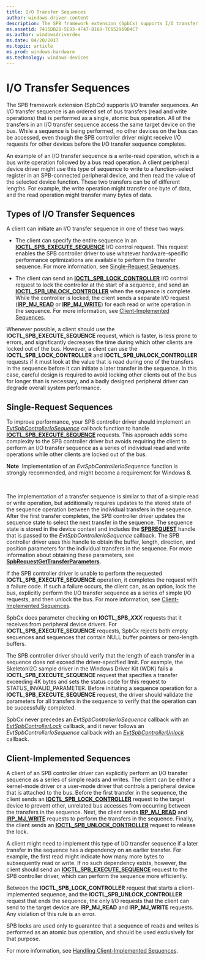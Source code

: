 ```yaml
---
title: I/O Transfer Sequences
author: windows-driver-content
description: The SPB framework extension (SpbCx) supports I/O transfer sequences.
ms.assetid: 7415DB28-5E93-4F47-B169-7C652969D4C7
ms.author: windowsdriverdev
ms.date: 04/20/2017
ms.topic: article
ms.prod: windows-hardware
ms.technology: windows-devices
---
```


# I/O Transfer Sequences


The SPB framework extension (SpbCx) supports I/O transfer sequences. An I/O transfer sequence is an ordered set of bus transfers (read and write operations) that is performed as a single, atomic bus operation. All of the transfers in an I/O transfer sequence access the same target device on the bus. While a sequence is being performed, no other devices on the bus can be accessed, even though the SPB controller driver might receive I/O requests for other devices before the I/O transfer sequence completes.

An example of an I/O transfer sequence is a write-read operation, which is a bus write operation followed by a bus read operation. A client peripheral device driver might use this type of sequence to write to a function-select register in an SPB-connected peripheral device, and then read the value of the selected device function. These two transfers can be of different lengths. For example, the write operation might transfer one byte of data, and the read operation might transfer many bytes of data.

## Types of I/O Transfer Sequences


A client can initiate an I/O transfer sequence in one of these two ways:

-   The client can specify the entire sequence in an [**IOCTL\_SPB\_EXECUTE\_SEQUENCE**](https://msdn.microsoft.com/library/windows/hardware/hh450857) I/O control request. This request enables the SPB controller driver to use whatever hardware-specific performance optimizations are available to perform the transfer sequence. For more information, see [Single-Request Sequences](#buses-single-request-sequences).

-   The client can send an [**IOCTL\_SPB\_LOCK\_CONTROLLER**](https://msdn.microsoft.com/library/windows/hardware/hh450858) I/O control request to lock the controller at the start of a sequence, and send an [**IOCTL\_SPB\_UNLOCK\_CONTROLLER**](https://msdn.microsoft.com/library/windows/hardware/hh450859) when the sequence is complete. While the controller is locked, the client sends a separate I/O request ([**IRP\_MJ\_READ**](https://msdn.microsoft.com/library/windows/hardware/ff550794) or [**IRP\_MJ\_WRITE**](https://msdn.microsoft.com/library/windows/hardware/ff550819)) for each read or write operation in the sequence. For more information, see [Client-Implemented Sequences](#buses-client-implemented-sequences).

Whenever possible, a client should use the **IOCTL\_SPB\_EXECUTE\_SEQUENCE** request, which is faster, is less prone to errors, and significantly decreases the time during which other clients are locked out of the bus. However, a client can use the **IOCTL\_SPB\_LOCK\_CONTROLLER** and **IOCTL\_SPB\_UNLOCK\_CONTROLLER** requests if it must look at the value that is read during one of the transfers in the sequence before it can initiate a later transfer in the sequence. In this case, careful design is required to avoid locking other clients out of the bus for longer than is necessary, and a badly designed peripheral driver can degrade overall system performance.

## Single-Request Sequences


To improve performance, your SPB controller driver should implement an [*EvtSpbControllerIoSequence*](https://msdn.microsoft.com/library/windows/hardware/hh450810) callback function to handle [**IOCTL\_SPB\_EXECUTE\_SEQUENCE**](https://msdn.microsoft.com/library/windows/hardware/hh450857) requests. This approach adds some complexity to the SPB controller driver but avoids requiring the client to perform an I/O transfer sequence as a series of individual read and write operations while other clients are locked out of the bus.

**Note**  Implementation of an *EvtSpbControllerIoSequence* function is strongly recommended, and might become a requirement for Windows 8.

 

The implementation of a transfer sequence is similar to that of a simple read or write operation, but additionally requires updates to the stored state of the sequence operation between the individual transfers in the sequence. After the first transfer completes, the SPB controller driver updates the sequence state to select the next transfer in the sequence. The sequence state is stored in the device context and includes the [**SPBREQUEST**](https://msdn.microsoft.com/library/windows/hardware/hh450925) handle that is passed to the *EvtSpbControllerIoSequence* callback. The SPB controller driver uses this handle to obtain the buffer, length, direction, and position parameters for the individual transfers in the sequence. For more information about obtaining these parameters, see [**SpbRequestGetTransferParameters**](https://msdn.microsoft.com/library/windows/hardware/hh450924).

If the SPB controller driver is unable to perform the requested **IOCTL\_SPB\_EXECUTE\_SEQUENCE** operation, it completes the request with a failure code. If such a failure occurs, the client can, as an option, lock the bus, explicitly perform the I/O transfer sequence as a series of simple I/O requests, and then unlock the bus. For more information, see [Client-Implemented Sequences](#buses-client-implemented-sequences).

SpbCx does parameter checking on **IOCTL\_SPB\_*XXX*** requests that it receives from peripheral device drivers. For **IOCTL\_SPB\_EXECUTE\_SEQUENCE** requests, SpbCx rejects both empty sequences and sequences that contain NULL buffer pointers or zero-length buffers.

The SPB controller driver should verify that the length of each transfer in a sequence does not exceed the driver-specified limit. For example, the SkeletonI2C sample driver in the Windows Driver Kit (WDK) fails a **IOCTL\_SPB\_EXECUTE\_SEQUENCE** request that specifies a transfer exceeding 4K bytes and sets the status code for this request to STATUS\_INVALID\_PARAMETER. Before initiating a sequence operation for a **IOCTL\_SPB\_EXECUTE\_SEQUENCE** request, the driver should validate the parameters for all transfers in the sequence to verify that the operation can be successfully completed.

SpbCx never precedes an *EvtSpbControllerIoSequence* callback with an [*EvtSpbControllerLock*](https://msdn.microsoft.com/library/windows/hardware/hh450814) callback, and it never follows an *EvtSpbControllerIoSequence* callback with an [*EvtSpbControllerUnlock*](https://msdn.microsoft.com/library/windows/hardware/hh450814) callback.

## Client-Implemented Sequences


A client of an SPB controller driver can explicitly perform an I/O transfer sequence as a series of simple reads and writes. The client can be either a kernel-mode driver or a user-mode driver that controls a peripheral device that is attached to the bus. Before the first transfer in the sequence, the client sends an [**IOCTL\_SPB\_LOCK\_CONTROLLER**](https://msdn.microsoft.com/library/windows/hardware/hh450858) request to the target device to prevent other, unrelated bus accesses from occurring between the transfers in the sequence. Next, the client sends [**IRP\_MJ\_READ**](https://msdn.microsoft.com/library/windows/hardware/ff550794) and [**IRP\_MJ\_WRITE**](https://msdn.microsoft.com/library/windows/hardware/ff550819) requests to perform the transfers in the sequence. Finally, the client sends an [**IOCTL\_SPB\_UNLOCK\_CONTROLLER**](https://msdn.microsoft.com/library/windows/hardware/hh450859) request to release the lock.

A client might need to implement this type of I/O transfer sequence if a later transfer in the sequence has a dependency on an earlier transfer. For example, the first read might indicate how many more bytes to subsequently read or write. If no such dependency exists, however, the client should send an [**IOCTL\_SPB\_EXECUTE\_SEQUENCE**](https://msdn.microsoft.com/library/windows/hardware/hh450857) request to the SPB controller driver, which can perform the sequence more efficiently.

Between the **IOCTL\_SPB\_LOCK\_CONTROLLER** request that starts a client-implemented sequence, and the **IOCTL\_SPB\_UNLOCK\_CONTROLLER** request that ends the sequence, the only I/O requests that the client can send to the target device are **IRP\_MJ\_READ** and **IRP\_MJ\_WRITE** requests. Any violation of this rule is an error.

SPB locks are used only to guarantee that a sequence of reads and writes is performed as an atomic bus operation, and should be used exclusively for that purpose.

For more information, see [Handling Client-Implemented Sequences](https://msdn.microsoft.com/library/windows/hardware/jj191736).

 

 




